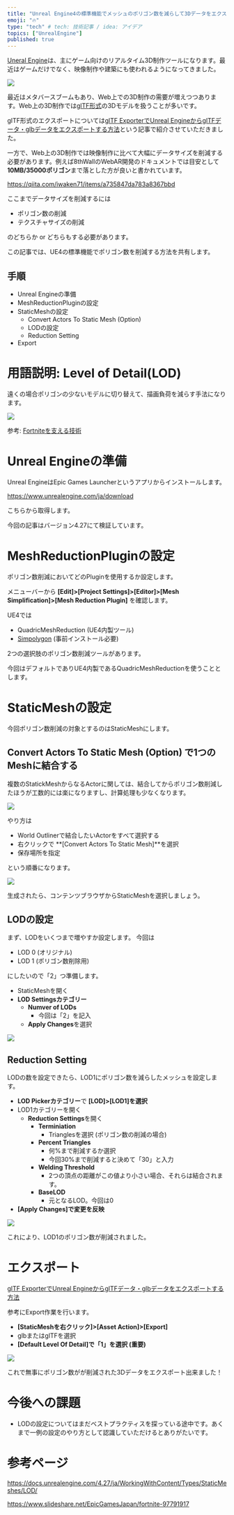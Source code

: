 ```yaml
---
title: "Unreal Engine4の標準機能でメッシュのポリゴン数を減らして3Dデータをエクスポート"
emoji: "🔥"
type: "tech" # tech: 技術記事 / idea: アイデア
topics: ["UnrealEngine"]
published: true
---
```


[Uneral Engine](https://www.unrealengine.com/ja/)は、主にゲーム向けのリアルタイム3D制作ツールになります。最近はゲームだけでなく、映像制作や建築にも使われるようになってきました。

![](/images/babylon/2022-04-27-17-18-31.png)

最近はメタバースブームもあり、Web上での3D制作の需要が増えつつあります。Web上の3D制作では[glTF形式](https://knowledge.shade3d.jp/knowledgebase/gltf%E3%81%A8%E3%81%AF)の3Dモデルを扱うことが多いです。

glTF形式のエクスポートについては[glTF ExporterでUnreal EngineからglTFデータ・glbデータをエクスポートする方法](https://zenn.dev/iwaken71/articles/unreal-gltf-exporter)という記事で紹介させていただきました。

一方で、Web上の3D制作では映像制作に比べて大幅にデータサイズを削減する必要があります。例えば8thWallのWebAR開発のドキュメントでは目安として**10MB/35000ポリゴン**まで落とした方が良いと書かれています。

https://qiita.com/iwaken71/items/a735847da783a8367bbd

ここまでデータサイズを削減するには

- ポリゴン数の削減
- テクスチャサイズの削減

のどちらか or どちらもする必要があります。

この記事では、UE4の標準機能でポリゴン数を削減する方法を共有します。

## 手順

- Unreal Engineの準備
- MeshReductionPluginの設定
- StaticMeshの設定
  - Convert Actors To Static Mesh (Option)
  - LODの設定
  - Reduction Setting
- Export

# 用語説明: Level of Detail(LOD)

遠くの場合ポリゴンの少ないモデルに切り替えて、描画負荷を減らす手法になります。

![](/images/babylon/2022-04-28-11-51-33.png)

参考: [Fortniteを支える技術](https://www.slideshare.net/EpicGamesJapan/fortnite-97791917)



# Unreal Engineの準備

Unreal EngineはEpic Games Launcherというアプリからインストールします。

https://www.unrealengine.com/ja/download

こちらから取得します。

今回の記事はバージョン4.27にて検証しています。

# MeshReductionPluginの設定

ポリゴン数削減においてどのPluginを使用するか設定します。

メニューバーから **[Edit]>[Project Settings]>[Editor]>[Mesh Simplification]>[Mesh Reduction Plugin]** を確認します。

UE4では

- QuadricMeshReduction (UE4内製ツール)
- [Simpolygon](https://www.simplygon.com/) (事前インストール必要)

2つの選択肢のポリゴン数削減ツールがあります。

今回はデフォルトでありUE4内製であるQuadricMeshReductionを使うこととします。

# StaticMeshの設定

今回ポリゴン数削減の対象とするのはStaticMeshにします。

## Convert Actors To Static Mesh (Option) で1つのMeshに結合する

複数のStatickMeshからなるActorに関しては、結合してからポリゴン数削減したほうが工数的には楽になりますし、計算処理も少なくなります。

![](/images/babylon/2022-04-28-12-04-19.png)

やり方は

- World Outlinerで結合したいActorをすべて選択する
- 右クリックで **[Convert Actors To Static Mesh]**を選択
- 保存場所を指定

という順番になります。

![](/images/babylon/2022-04-28-12-20-58.png)

生成されたら、コンテンツブラウザからStaticMeshを選択しましょう。

## LODの設定

まず、LODをいくつまで増やすか設定します。
今回は

- LOD 0 (オリジナル)
- LOD 1 (ポリゴン数削除用)

にしたいので「2」つ準備します。

- StaticMeshを開く
- **LOD Settingsカテゴリー**
  - **Numver of LODs**
    - 今回は「2」を記入
  - **Apply Changes**を選択

![](/images/babylon/2022-04-28-12-31-06.png)

## Reduction Setting

LODの数を設定できたら、LOD1にポリゴン数を減らしたメッシュを設定します。

- **LOD Pickerカテゴリー**で **[LOD]>[LOD1]を選択**
- LOD1カテゴリーを開く
  - **Reduction Settings**を開く
    - **Terminiation**
      - Trianglesを選択 (ポリゴン数の削減の場合)
    - **Percent Triangles**
      - 何%まで削減するか選択
      - 今回30%まで削減すると決めて「30」と入力
    - **Welding Threshold**
      - 2つの頂点の距離がこの値より小さい場合、それらは結合されます。
    - **BaseLOD**
      - 元となるLOD。今回は0
- **[Apply Changes]で変更を反映**

![](/images/babylon/2022-04-28-12-39-17.png)

これにより、LOD1のポリゴン数が削減されました。

# エクスポート

[glTF ExporterでUnreal EngineからglTFデータ・glbデータをエクスポートする方法](https://zenn.dev/iwaken71/articles/unreal-gltf-exporter)

参考にExport作業を行います。
- **[StaticMeshを右クリック]>[Asset Action]>[Export]**
- glbまたはglTFを選択
- **[Default Level Of Detail]で「1」を選択 (重要)**

![](/images/babylon/2022-04-28-12-49-27.png)

これで無事にポリゴン数がが削減された3Dデータをエクスポート出来ました！

# 今後への課題

- LODの設定についてはまだベストプラクティスを探っている途中です。あくまで一例の設定のやり方として認識していただけるとありがたいです。

# 参考ページ
https://docs.unrealengine.com/4.27/ja/WorkingWithContent/Types/StaticMeshes/LOD/

https://www.slideshare.net/EpicGamesJapan/fortnite-97791917
